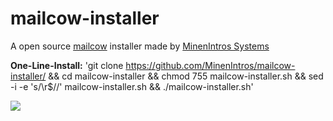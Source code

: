 # mailcow-installer
A open source [mailcow](https://mailcow.email/) installer made by [MinenIntros Systems](https://www.minenintros.de/)

**One-Line-Install:** 'git clone https://github.com/MinenIntros/mailcow-installer/ && cd mailcow-installer && chmod 755 mailcow-installer.sh && sed -i -e 's/\r$//' mailcow-installer.sh && ./mailcow-installer.sh' 

![](https://minenintros-storage.de/images/github/mailcow-installer/minenintro_x_mailcow.png)
